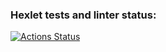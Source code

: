 ### Hexlet tests and linter status:
[![Actions Status](https://github.com/Fessan/ansible-deploy-project-76/actions/workflows/hexlet-check.yml/badge.svg)](https://github.com/Fessan/ansible-deploy-project-76/actions)